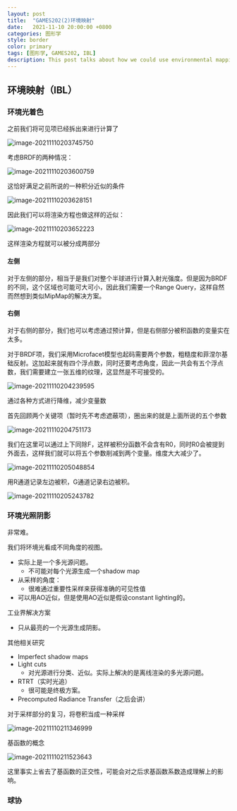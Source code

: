 ```yaml
---
layout: post
title:  "GAMES202(2)环境映射"
date:   2021-11-10 20:00:00 +0800
categories: 图形学
style: border
color: primary
tags: [图形学, GAMES202, IBL]
description: This post talks about how we could use environmental mapping as a light source in PBR and split sum algorithm that could enable realtime IBL.
---
```



## 环境映射（IBL）

### 环境光着色

之前我们将可见项已经拆出来进行计算了

![image-20211110203745750](https://github.com/SydianAndrewChen/sydianandrewchen.github.io/blob/main/images/GAMES202/image-20211110203745750.png?raw=true)

考虑BRDF的两种情况：

![image-20211110203600759](https://github.com/SydianAndrewChen/sydianandrewchen.github.io/blob/main/images/GAMES202/image-20211110203600759.png?raw=true)

这恰好满足之前所说的一种积分近似的条件

![image-20211110203628151](https://github.com/SydianAndrewChen/sydianandrewchen.github.io/blob/main/images/GAMES202/image-20211110203628151.png?raw=true)



因此我们可以将渲染方程也做这样的近似：

![image-20211110203652223](https://github.com/SydianAndrewChen/sydianandrewchen.github.io/blob/main/images/GAMES202/image-20211110203652223.png?raw=true)

这样渲染方程就可以被分成两部分

#### 左侧

对于左侧的部分，相当于是我们对整个半球进行计算入射光强度。但是因为BRDF的不同，这个区域也可能可大可小，因此我们需要一个Range Query，这样自然而然想到类似MipMap的解决方案。

#### 右侧

对于右侧的部分，我们也可以考虑通过预计算，但是右侧部分被积函数的变量实在太多。

对于BRDF项，我们采用Microfacet模型也起码需要两个参数，粗糙度和菲涅尔基础反射。这加起来就有四个浮点数，同时还要考虑角度，因此一共会有五个浮点数，我们需要建立一张五维的纹理，这显然是不可接受的。 

![image-20211110204239595](https://github.com/SydianAndrewChen/sydianandrewchen.github.io/blob/main/images/GAMES202/image-20211110204239595.png?raw=true)

通过各种方式进行降维，减少变量数

首先回顾两个关键项（暂时先不考虑遮蔽项），圈出来的就是上面所说的五个参数

![image-20211110204751173](https://github.com/SydianAndrewChen/sydianandrewchen.github.io/blob/main/images/GAMES202/image-20211110204751173.png?raw=true)

我们在这里可以通过上下同除F，这样被积分函数不会含有R0，同时R0会被提到外面去，这样我们就可以将五个参数削减到两个变量。维度大大减少了。

![image-20211110205048854](https://github.com/SydianAndrewChen/sydianandrewchen.github.io/blob/main/images/GAMES202/image-20211110205048854.png?raw=true)

用R通道记录左边被积，G通道记录右边被积。

![image-20211110205243782](https://github.com/SydianAndrewChen/sydianandrewchen.github.io/blob/main/images/GAMES202/image-20211110205243782.png?raw=true)





### 环境光照阴影

非常难。

我们将环境光看成不同角度的视图。

- 实际上是一个多光源问题。
  - 不可能对每个光源生成一个shadow map
- 从采样的角度：
  - 很难通过重要性采样来获得准确的可见性值
- 可以用AO近似，但是使用AO近似是假设constant lighting的。



工业界解决方案

- 只从最亮的一个光源生成阴影。

其他相关研究

- Imperfect shadow maps
- Light cuts
  - 对光源进行分类、近似。实际上解决的是离线渲染的多光源问题。
- RTRT（实时光追）
  - 很可能是终极方案。
- Precomputed Radiance Transfer（之后会讲）



对于采样部分的复习，将卷积当成一种采样

![image-20211110211346999](https://github.com/SydianAndrewChen/sydianandrewchen.github.io/blob/main/images/GAMES202/image-20211110211346999.png?raw=true)

基函数的概念

![image-20211110211523643](https://github.com/SydianAndrewChen/sydianandrewchen.github.io/blob/main/images/GAMES202/image-20211110211523643.png?raw=true)

这里事实上省去了基函数的正交性，可能会对之后求基函数系数造成理解上的影响。



### 球协

